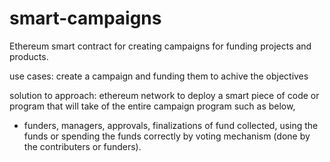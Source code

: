 # smart-campaigns
Ethereum smart contract for creating campaigns for funding projects and products.


use cases:
create a campaign and funding them to achive the objectives

solution to approach:
ethereum network to deploy a smart piece of code or program that will take of the entire campaign program such as below,

 - funders, managers, approvals, finalizations of fund collected, using the funds or spending the funds correctly by
   voting mechanism (done by the contributers or funders).
   
 
 
 

